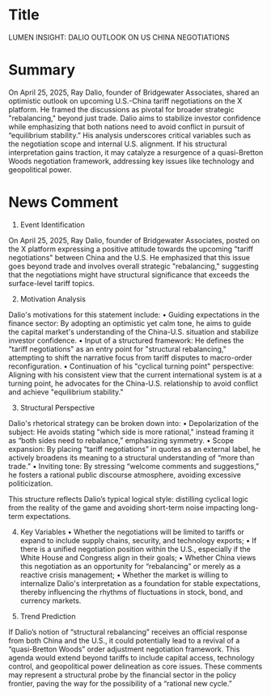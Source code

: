 # Title
LUMEN INSIGHT: DALIO OUTLOOK ON US CHINA NEGOTIATIONS

# Summary
On April 25, 2025, Ray Dalio, founder of Bridgewater Associates, shared an optimistic outlook on upcoming U.S.-China tariff negotiations on the X platform. He framed the discussions as pivotal for broader strategic "rebalancing," beyond just trade. Dalio aims to stabilize investor confidence while emphasizing that both nations need to avoid conflict in pursuit of “equilibrium stability.” His analysis underscores critical variables such as the negotiation scope and internal U.S. alignment. If his structural interpretation gains traction, it may catalyze a resurgence of a quasi-Bretton Woods negotiation framework, addressing key issues like technology and geopolitical power.

# News Comment
1. Event Identification

On April 25, 2025, Ray Dalio, founder of Bridgewater Associates, posted on the X platform expressing a positive attitude towards the upcoming "tariff negotiations" between China and the U.S. He emphasized that this issue goes beyond trade and involves overall strategic "rebalancing," suggesting that the negotiations might have structural significance that exceeds the surface-level tariff topics.

2. Motivation Analysis

Dalio's motivations for this statement include:
   • Guiding expectations in the finance sector: By adopting an optimistic yet calm tone, he aims to guide the capital market's understanding of the China-U.S. situation and stabilize investor confidence.
   • Input of a structured framework: He defines the "tariff negotiations" as an entry point for "structural rebalancing," attempting to shift the narrative focus from tariff disputes to macro-order reconfiguration.
   • Continuation of his "cyclical turning point" perspective: Aligning with his consistent view that the current international system is at a turning point, he advocates for the China-U.S. relationship to avoid conflict and achieve "equilibrium stability."

3. Structural Perspective

Dalio's rhetorical strategy can be broken down into:
   • Depolarization of the subject: He avoids stating "which side is more rational," instead framing it as “both sides need to rebalance,” emphasizing symmetry.
   • Scope expansion: By placing “tariff negotiations” in quotes as an external label, he actively broadens its meaning to a structural understanding of “more than trade.”
   • Inviting tone: By stressing “welcome comments and suggestions,” he fosters a rational public discourse atmosphere, avoiding excessive politicization.

This structure reflects Dalio’s typical logical style: distilling cyclical logic from the reality of the game and avoiding short-term noise impacting long-term expectations.

4. Key Variables
   • Whether the negotiations will be limited to tariffs or expand to include supply chains, security, and technology exports;
   • If there is a unified negotiation position within the U.S., especially if the White House and Congress align in their goals;
   • Whether China views this negotiation as an opportunity for “rebalancing” or merely as a reactive crisis management;
   • Whether the market is willing to internalize Dalio's interpretation as a foundation for stable expectations, thereby influencing the rhythms of fluctuations in stock, bond, and currency markets.

5. Trend Prediction

If Dalio’s notion of “structural rebalancing” receives an official response from both China and the U.S., it could potentially lead to a revival of a “quasi-Bretton Woods” order adjustment negotiation framework. This agenda would extend beyond tariffs to include capital access, technology control, and geopolitical power delineation as core issues. These comments may represent a structural probe by the financial sector in the policy frontier, paving the way for the possibility of a “rational new cycle.”
